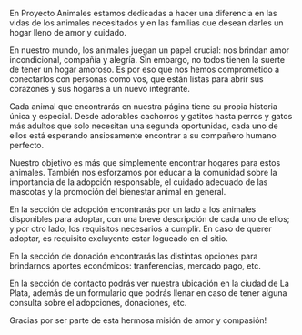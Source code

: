 En Proyecto Animales estamos dedicadas a hacer una diferencia en las vidas de los animales necesitados y en las familias que desean darles un hogar lleno de amor y cuidado.

En nuestro mundo, los animales juegan un papel crucial: nos brindan amor incondicional, compañía y alegría.  Sin embargo, no todos tienen la suerte de tener un hogar amoroso. Es por eso que nos hemos comprometido a  conectarlos con personas como vos, que están listas para abrir sus corazones y sus hogares a un nuevo integrante. 

Cada animal que encontrarás en nuestra página tiene su propia historia única y especial. Desde adorables  cachorros y gatitos hasta perros y gatos más adultos que solo necesitan una segunda oportunidad, cada uno de  ellos está esperando ansiosamente encontrar a su compañero humano perfecto.

Nuestro objetivo es más que simplemente encontrar hogares para estos animales. También nos esforzamos por educar a la comunidad sobre la importancia de la adopción responsable, el cuidado adecuado de las mascotas y  la promoción del bienestar animal en general.

En la sección de adopción encontrarás por un lado a los animales disponibles para adoptar, con una breve descripción de cada uno de ellos; y por otro lado, los requisitos necesarios a cumplir. En caso de querer adoptar, es requisito excluyente estar logueado en el sitio. 

En la sección de donación encontrarás las distintas opciones para brindarnos aportes económicos: tranferencias, mercado pago, etc.

En la sección de contacto podrás ver nuestra ubicación en la ciudad de La Plata, además de un formulario que podrás llenar en caso de tener alguna consulta sobre el adopciones, donaciones, etc.

Gracias por ser parte de esta hermosa misión de amor y compasión!